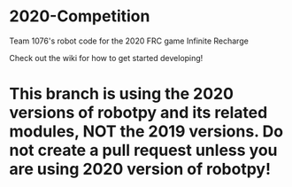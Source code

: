 # 2020-Competition
Team 1076's robot code for the 2020 FRC game Infinite Recharge

Check out the wiki for how to get started developing!

# This branch is using the 2020 versions of robotpy and its related modules, NOT the 2019 versions. Do not create a pull request unless you are using 2020 version of robotpy! 
